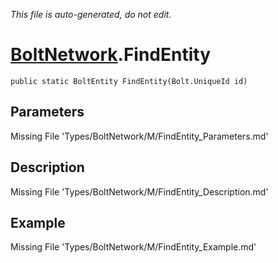 *This file is auto-generated, do not edit.*

# [BoltNetwork](Types/BoltNetwork.md).FindEntity
`public static BoltEntity FindEntity(Bolt.UniqueId id)`
## Parameters
Missing File 'Types/BoltNetwork/M/FindEntity_Parameters.md'
## Description
Missing File 'Types/BoltNetwork/M/FindEntity_Description.md'
## Example
Missing File 'Types/BoltNetwork/M/FindEntity_Example.md'

